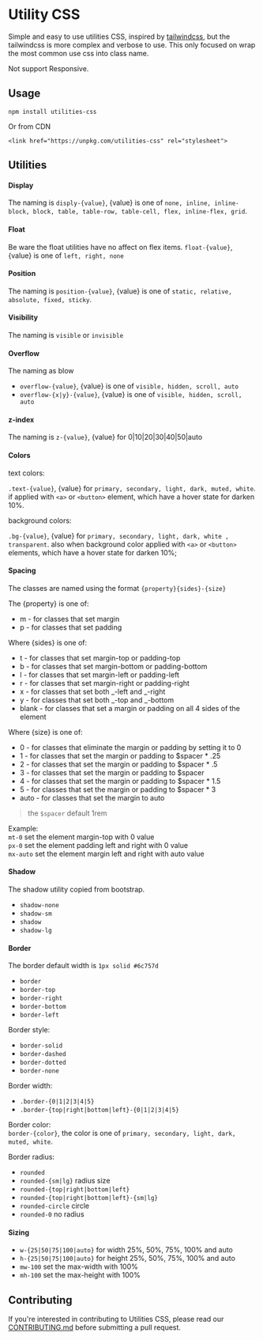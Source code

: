 # Utility CSS

Simple and easy to use utilities CSS, inspired by [tailwindcss](https://github.com/tailwindcss/tailwindcss), but the tailwindcss is more complex and verbose to use. This only focused on wrap the most common use css into class name.

Not support Responsive.

## Usage

```
npm install utilities-css
```

Or from CDN

```
<link href="https://unpkg.com/utilities-css" rel="stylesheet">
```

## Utilities

#### Display

The naming is `disply-{value}`, {value} is one of `none, inline, inline-block, block, table, table-row, table-cell, flex, inline-flex, grid`.

#### Float

Be ware the float utilities have no affect on flex items. `float-{value}`, {value} is one of `left, right, none`

#### Position

The naming is `position-{value}`, {value} is one of `static, relative, absolute, fixed, sticky`.

#### Visibility

The naming is `visible` or `invisible`

#### Overflow

The naming as blow

- `overflow-{value}`, {value} is one of `visible, hidden, scroll, auto`
- `overflow-{x|y}-{value}`, {value} is one of `visible, hidden, scroll, auto`

#### z-index

The naming is `z-{value}`, {value} for 0|10|20|30|40|50|auto

#### Colors

text colors:

`.text-{value}`, {value} for `primary, secondary, light, dark, muted, white`. if applied with `<a>` or `<button>` element, which have a hover state for darken 10%.

background colors:

`.bg-{value}`, {value} for `primary, secondary, light, dark, white , transparent`. also when background color applied with `<a>` or `<button>` elements, which have a hover state for darken 10%;

#### Spacing

The classes are named using the format `{property}{sides}-{size}`

The {property} is one of:

- m - for classes that set margin
- p - for classes that set padding

Where {sides} is one of:

- t - for classes that set margin-top or padding-top
- b - for classes that set margin-bottom or padding-bottom
- l - for classes that set margin-left or padding-left
- r - for classes that set margin-right or padding-right
- x - for classes that set both _-left and _-right
- y - for classes that set both _-top and _-bottom
- blank - for classes that set a margin or padding on all 4 sides of the element

Where {size} is one of:

- 0 - for classes that eliminate the margin or padding by setting it to 0
- 1 - for classes that set the margin or padding to \$spacer \* .25
- 2 - for classes that set the margin or padding to \$spacer \* .5
- 3 - for classes that set the margin or padding to \$spacer
- 4 - for classes that set the margin or padding to \$spacer \* 1.5
- 5 - for classes that set the margin or padding to \$spacer \* 3
- auto - for classes that set the margin to auto

> the `$spacer` default 1rem

Example:  
`mt-0` set the element margin-top with 0 value  
`px-0` set the element padding left and right with 0 value  
`mx-auto` set the element margin left and right with auto value

#### Shadow

The shadow utility copied from bootstrap.

- `shadow-none`
- `shadow-sm`
- `shadow`
- `shadow-lg`

#### Border

The border default width is `1px solid #6c757d`

- `border`
- `border-top`
- `border-right`
- `border-bottom`
- `border-left`

Border style:

- `border-solid`
- `border-dashed`
- `border-dotted`
- `border-none`

Border width:

- `.border-{0|1|2|3|4|5}`
- `.border-{top|right|bottom|left}-{0|1|2|3|4|5}`

Border color:  
`border-{color}`, the color is one of `primary, secondary, light, dark, muted, white`.

Border radius:

- `rounded`
- `rounded-{sm|lg}` radius size
- `rounded-{top|right|bottom|left}`
- `rounded-{top|right|bottom|left}-{sm|lg}`
- `rounded-circle` circle
- `rounded-0` no radius

#### Sizing

- `w-{25|50|75|100|auto}` for width 25%, 50%, 75%, 100% and auto
- `h-{25|50|75|100|auto}` for height 25%, 50%, 75%, 100% and auto
- `mw-100` set the max-width with 100%
- `mh-100` set the max-height with 100%

## Contributing

If you're interested in contributing to Utilities CSS, please read our [CONTRIBUTING.md](https://github.com/buuug7/utilities-css/blob/master/CONTRIBUTING.md) before submitting a pull request.
